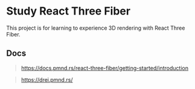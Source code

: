# Study React Three Fiber

This project is for learning to experience 3D rendering with React Three Fiber.

## Docs

> <https://docs.pmnd.rs/react-three-fiber/getting-started/introduction>

> <https://drei.pmnd.rs/>
